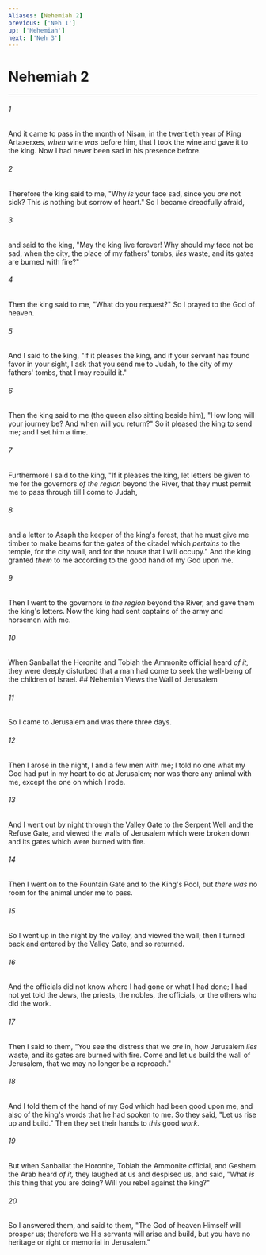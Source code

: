 ```yaml
---
Aliases: [Nehemiah 2]
previous: ['Neh 1']
up: ['Nehemiah']
next: ['Neh 3']
---
```

# Nehemiah 2

***


###### 1 
And it came to pass in the month of Nisan, in the twentieth year of King Artaxerxes, _when_ wine _was_ before him, that I took the wine and gave it to the king. Now I had never been sad in his presence before. 

###### 2 
Therefore the king said to me, "Why _is_ your face sad, since you _are_ not sick? This _is_ nothing but sorrow of heart." So I became dreadfully afraid, 

###### 3 
and said to the king, "May the king live forever! Why should my face not be sad, when the city, the place of my fathers' tombs, _lies_ waste, and its gates are burned with fire?" 

###### 4 
Then the king said to me, "What do you request?" So I prayed to the God of heaven. 

###### 5 
And I said to the king, "If it pleases the king, and if your servant has found favor in your sight, I ask that you send me to Judah, to the city of my fathers' tombs, that I may rebuild it." 

###### 6 
Then the king said to me (the queen also sitting beside him), "How long will your journey be? And when will you return?" So it pleased the king to send me; and I set him a time. 

###### 7 
Furthermore I said to the king, "If it pleases the king, let letters be given to me for the governors _of the region_ beyond the River, that they must permit me to pass through till I come to Judah, 

###### 8 
and a letter to Asaph the keeper of the king's forest, that he must give me timber to make beams for the gates of the citadel which _pertains_ to the temple, for the city wall, and for the house that I will occupy." And the king granted _them_ to me according to the good hand of my God upon me. 

###### 9 
Then I went to the governors _in the region_ beyond the River, and gave them the king's letters. Now the king had sent captains of the army and horsemen with me. 

###### 10 
When Sanballat the Horonite and Tobiah the Ammonite official heard _of it,_ they were deeply disturbed that a man had come to seek the well-being of the children of Israel. ## Nehemiah Views the Wall of Jerusalem 

###### 11 
So I came to Jerusalem and was there three days. 

###### 12 
Then I arose in the night, I and a few men with me; I told no one what my God had put in my heart to do at Jerusalem; nor was there any animal with me, except the one on which I rode. 

###### 13 
And I went out by night through the Valley Gate to the Serpent Well and the Refuse Gate, and viewed the walls of Jerusalem which were broken down and its gates which were burned with fire. 

###### 14 
Then I went on to the Fountain Gate and to the King's Pool, but _there was_ no room for the animal under me to pass. 

###### 15 
So I went up in the night by the valley, and viewed the wall; then I turned back and entered by the Valley Gate, and so returned. 

###### 16 
And the officials did not know where I had gone or what I had done; I had not yet told the Jews, the priests, the nobles, the officials, or the others who did the work. 

###### 17 
Then I said to them, "You see the distress that we _are_ in, how Jerusalem _lies_ waste, and its gates are burned with fire. Come and let us build the wall of Jerusalem, that we may no longer be a reproach." 

###### 18 
And I told them of the hand of my God which had been good upon me, and also of the king's words that he had spoken to me. So they said, "Let us rise up and build." Then they set their hands to _this_ good _work._ 

###### 19 
But when Sanballat the Horonite, Tobiah the Ammonite official, and Geshem the Arab heard _of it,_ they laughed at us and despised us, and said, "What _is_ this thing that you are doing? Will you rebel against the king?" 

###### 20 
So I answered them, and said to them, "The God of heaven Himself will prosper us; therefore we His servants will arise and build, but you have no heritage or right or memorial in Jerusalem."
